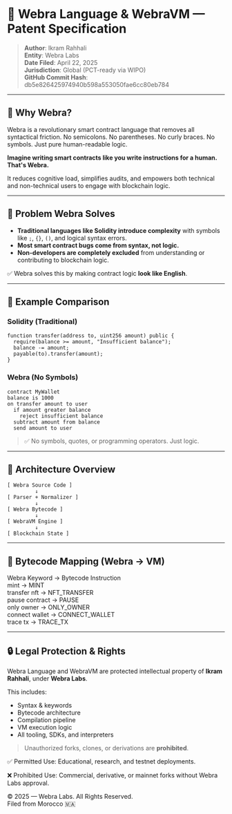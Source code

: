 # 📄 Webra Language & WebraVM — Patent Specification

> **Author**: Ikram Rahhali  
> **Entity**: Webra Labs  
> **Date Filed**: April 22, 2025  
> **Jurisdiction**: Global (PCT-ready via WIPO)  
> **GitHub Commit Hash**: db5e826425974940b598a553050fae6cc80eb784




---

## 🔷 Why Webra?

Webra is a revolutionary smart contract language that removes all syntactical friction. No semicolons. No parentheses. No curly braces. No symbols. Just pure human-readable logic.

**Imagine writing smart contracts like you write instructions for a human. That's Webra.**

It reduces cognitive load, simplifies audits, and empowers both technical and non-technical users to engage with blockchain logic.

---

## 🧠 Problem Webra Solves

- **Traditional languages like Solidity introduce complexity** with symbols like `;`, `{}`, `()`, and logical syntax errors.
- **Most smart contract bugs come from syntax, not logic.**
- **Non-developers are completely excluded** from understanding or contributing to blockchain logic.

✅ Webra solves this by making contract logic **look like English**.

---

## 🔷 Example Comparison

### Solidity (Traditional)

```
function transfer(address to, uint256 amount) public {
  require(balance >= amount, "Insufficient balance");
  balance -= amount;
  payable(to).transfer(amount);
}
```

### Webra (No Symbols)

```
contract MyWallet
balance is 1000
on transfer amount to user
  if amount greater balance
    reject insufficient balance
  subtract amount from balance
  send amount to user
```

> ✅ No symbols, quotes, or programming operators. Just logic.

---

## 🧩 Architecture Overview

```
[ Webra Source Code ]
         ↓
[ Parser + Normalizer ]
         ↓
[ Webra Bytecode ]
         ↓
[ WebraVM Engine ]
         ↓
[ Blockchain State ]
```

---

## 🔷 Bytecode Mapping (Webra → VM)

Webra Keyword → Bytecode Instruction  
mint → MINT  
transfer nft → NFT_TRANSFER  
pause contract → PAUSE  
only owner → ONLY_OWNER  
connect wallet → CONNECT_WALLET  
trace tx → TRACE_TX  

---

## 🔒 Legal Protection & Rights

Webra Language and WebraVM are protected intellectual property of **Ikram Rahhali**, under **Webra Labs**.

This includes:
- Syntax & keywords
- Bytecode architecture
- Compilation pipeline
- VM execution logic
- All tooling, SDKs, and interpreters

> Unauthorized forks, clones, or derivations are **prohibited**.

✅ Permitted Use: Educational, research, and testnet deployments.

❌ Prohibited Use: Commercial, derivative, or mainnet forks without Webra Labs approval.

© 2025 — Webra Labs. All Rights Reserved.  
Filed from Morocco 🇲🇦  
